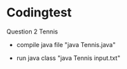 # Codingtest
Question 2 Tennis

- compile java file 
  "java Tennis.java"
  
- run java class 
  "java Tennis input.txt"
